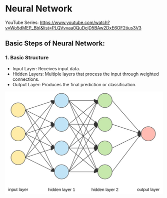 # Neural Network

YouTube Series: https://www.youtube.com/watch?v=Wo5dMEP_BbI&list=PLQVvvaa0QuDcjD5BAw2DxE6OF2tius3V3

## Basic Steps of Neural Network:
### 1. Basic Structure
- Input Layer: Receives input data.
- Hidden Layers: Multiple layers that process the input through weighted connections.
- Output Layer: Produces the final prediction or classification.

![alt text](image-1.png)